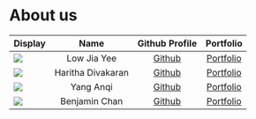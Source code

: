 # About us

Display | Name | Github Profile | Portfolio 
--------|:----:|:--------------:|:---------:
![](https://via.placeholder.com/100.png?text=Photo) | Low Jia Yee | [Github](https://github.com/lowjiayee) | [Portfolio](docs/team/lowjiayee.md)
![](https://via.placeholder.com/100.png?text=Photo) | Haritha Divakaran | [Github](https://github.com/harithadiv) | [Portfolio](docs/team/johndoe.md)
![](https://via.placeholder.com/100.png?text=Photo) | Yang Anqi | [Github](https://github.com/anqi-nus) | [Portfolio](docs/team/johndoe.md)
![](https://via.placeholder.com/100.png?text=Photo) | Benjamin Chan | [Github](https://github.com/benchan911) | [Portfolio](docs/team/johndoe.md)